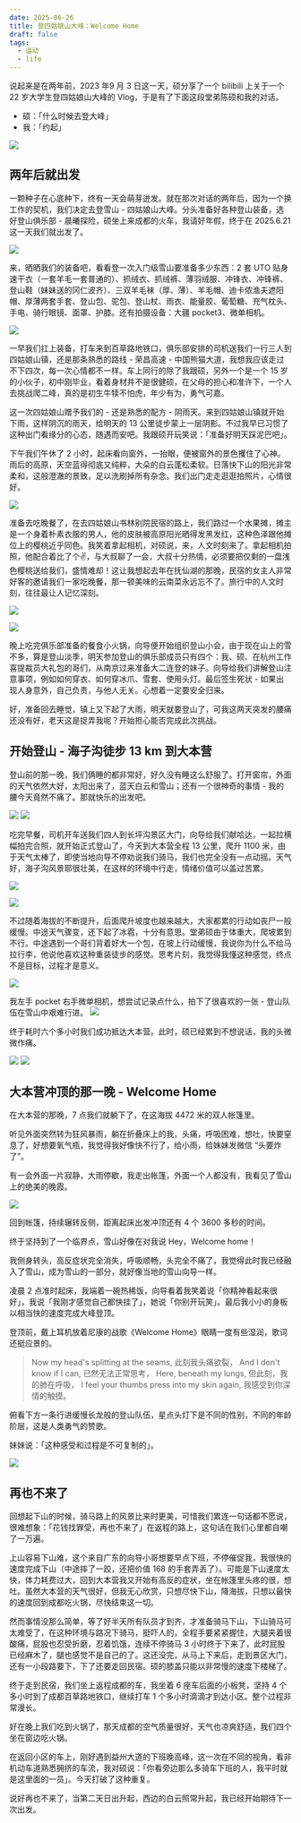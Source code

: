 ```yaml
---
date: 2025-06-26
title: 登四姑娘山大峰：Welcome Home
draft: false
tags:
  - 运动
  - life
---
```

说起来是在两年前，2023 年9 月 3 日这一天，硕分享了一个 bilibili 上关于一个 22 岁大学生登四姑娘山大峰的 Vlog，于是有了下面这段堂弟陈硕和我的对话。
- 硕：「什么时候去登大峰」
- 我：「约起」

![](https://cdn.jsdelivr.net/gh/goby-ao/picgo@main/img/20250626171212.png)

## 两年后就出发

一颗种子在心底种下，终有一天会萌芽迸发。就在那次对话的两年后，因为一个换工作的契机，我们决定去登雪山 - 四姑娘山大峰。分头准备好各种登山装备，选好登山俱乐部 - 晨曦探险，硕坐上来成都的火车，我请好年假，终于在 2025.6.21 这一天我们就出发了。

![](https://cdn.jsdelivr.net/gh/goby-ao/picgo@main/img/20250626172143.png)

来，晒晒我们的装备吧，看看登一次入门级雪山要准备多少东西：2 套 UTO 贴身速干衣（一套羊毛一套普通的）、抓绒衣、抓绒裤、薄羽绒服、冲锋衣、冲锋裤、登山鞋（妹妹送的冈仁波齐）、三双羊毛袜（厚、薄）、羊毛帽、迪卡侬渔夫遮阳帽、厚薄两套手套、登山包、驼包、登山杖、雨衣、能量胶、葡萄糖、充气枕头、手电、骑行眼镜、面罩、护膝。还有拍摄设备：大疆 pocket3、微单相机。

![](https://cdn.jsdelivr.net/gh/goby-ao/picgo@main/img/509F24BA-7D19-4948-84FA-85EBBA6599CD_1_105_c.jpeg)

一早我们扛上装备，打车来到百草路地铁口，俱乐部安排的司机送我们一行三人到四姑娘山镇，还是那条熟悉的路线 - 荣昌高速 - 中国熊猫大道，我想我应该走过不下四次，每一次心情都不一样。车上同行的除了我跟硕，另外一个是一个 15 岁的小伙子，初中刚毕业，看着身材并不是很健硕，在父母的担心和准许下，一个人去挑战爬二峰，真的是初生牛犊不怕虎，年少有为，勇气可嘉。

这一次四姑娘山赠予我们的 - 还是熟悉的配方 - 阴雨天。来到四姑娘山镇就开始下雨，这样阴沉的雨天，给明天的 13 公里徒步蒙上一层阴影。不过我早已习惯了这种出门看缘分的心态，随遇而安吧。我跟硕开玩笑说：「准备好明天踩泥巴吧」。

下午我们午休了 2 小时，起床看向窗外，一抬眼，便被窗外的景色攫住了心神。雨后的高原，天空蓝得彻底又纯粹，大朵的白云蓬松柔软。日落快下山的阳光非常柔和，这般澄澈的景致，足以洗刷掉所有杂念。我们出门走走逛逛拍照片，心情很好。

![](https://cdn.jsdelivr.net/gh/goby-ao/picgo@main/img/IMG_0948.jpg)

准备去吃晚餐了，在去四姑娘山书林别院民宿的路上，我们路过一个水果摊，摊主是一个身着朴素衣服的男人，他的皮肤被高原阳光晒得发黑发红，这种色泽跟他摊位上的樱桃近乎同色。我笑着拿起相机，对硕说，来，人文时刻来了。拿起相机拍照，他配合着比了个✌️，与大叔聊了一会，大叔十分热情，必须要把仅剩的一盘浅色樱桃送给我们，盛情难却！这让我想起去年在抚仙湖的那晚，民宿的女主人非常好客的邀请我们一家吃晚餐，那一顿美味的云南菜永远忘不了。旅行中的人文时刻，往往最让人记忆深刻。

![](https://cdn.jsdelivr.net/gh/goby-ao/picgo@main/img/IMG_0938.jpg)

![](https://cdn.jsdelivr.net/gh/goby-ao/picgo@main/img/92E91218-DDC2-46CD-9EE7-54A254389558_1_105_c.jpeg)

晚上吃完俱乐部准备的餐食小火锅，向导便开始组织登山小会，由于现在山上的雪不多，算是登山淡季，明天参加登山的俱乐部成员只有四个：我、硕、在杭州工作喜提裁员大礼包的哥们，从南京过来准备大二连登的妹子。向导给我们讲解登山注意事项，例如如何穿衣、如何穿冰爪、雪套、使用头灯。最后签生死状 - 如果出现人身意外，自己负责，与他人无关。心想着一定要安全归来。

好，准备回去睡觉，镇上又下起了大雨，明天就要登山了，可我这两天突发的腰痛还没有好，老天这是捉弄我呢？开始担心能否完成此次挑战。

## 开始登山 - 海子沟徒步 13 km 到大本营

登山前的那一晚，我们俩睡的都非常好，好久没有睡这么舒服了。打开窗帘，外面的天气依然大好，太阳出来了，蓝天白云和雪山；还有一个很神奇的事情 - 我的腰今天竟然不痛了。那就快乐的出发吧。

![](https://cdn.jsdelivr.net/gh/goby-ao/picgo@main/img/034719CA-152C-40DA-94A2-3D49323EAD76_1_102_o.jpeg)
![](https://cdn.jsdelivr.net/gh/goby-ao/picgo@main/img/B5AC16CA-6C1B-45B2-A9E5-5FE30D272506_1_102_o.jpeg)

吃完早餐，司机开车送我们四人到长坪沟景区大门，向导给我们献哈达，一起拉横幅拍完合照，就开始正式登山了，今天到大本营全程 13 公里，爬升 1100 米，由于天气太棒了，即使当地向导不停劝说我们骑马，我们也完全没有一点动摇。天气好，海子沟风景耶很壮美，在这样的环境中行走，情绪价值可以盖过苦累。

![](https://cdn.jsdelivr.net/gh/goby-ao/picgo@main/img/20250626180933.png)

![](https://cdn.jsdelivr.net/gh/goby-ao/picgo@main/img/IMG_1041.jpg)

不过随着海拔的不断提升，后面爬升坡度也越来越大，大家都累的行动如丧尸一般缓慢。中途天气骤变，还下起了冰雹，十分有意思。堂弟硕由于体重大，爬坡累到不行。中途遇到一个哥们背着好大一个包，在坡上行动缓慢，我说你为什么不给马拉行李，他说他喜欢这种重装徒步的感觉。思考片刻，我觉得我懂这种感觉，终点不是目标，过程才是意义。

![](https://cdn.jsdelivr.net/gh/goby-ao/picgo@main/img/IMG_1031.jpg)

我左手 pocket 右手微单相机，想尝试记录点什么，拍下了很喜欢的一张 - 登山队伍在雪山中艰难行进。
![](https://cdn.jsdelivr.net/gh/goby-ao/picgo@main/img/IMG_1074.jpg)

终于耗时六个多小时我们成功抵达大本营。此时，硕已经累到不想说话，我的头微微作痛。

![](https://cdn.jsdelivr.net/gh/goby-ao/picgo@main/img/D2375DC4-2A56-4CAE-8A40-2E4CF557A434_1_102_o.jpeg)
![](https://cdn.jsdelivr.net/gh/goby-ao/picgo@main/img/1DB33A3D-D50F-468D-B559-2977FECE7525_1_102_o.jpeg)


## 大本营冲顶的那一晚 - Welcome Home

在大本营的那晚，7 点我们就躺下了，在这海拔 4472 米的双人帐篷里。  

听见外面突然转为狂风暴雨，躺在折叠床上的我，头痛，呼吸困难，想吐，快要窒息了，好想要氧气瓶，我觉得我好像快不行了，给小雨，给妹妹发微信 “头要炸了”。  
  
有一会外面一片寂静，大雨停歇，我走出帐篷，外面一个人都没有，我看见了雪山上的绝美的晚霞。

![](https://cdn.jsdelivr.net/gh/goby-ao/picgo@main/img/9584459B-A15D-4D5B-AC3A-9D5F9C7E3DE4_1_102_o.jpeg)
  
回到帐篷，持续辗转反侧，距离起床出发冲顶还有 4 个 3600 多秒的时间。  
  
终于坚持到了一个临界点，雪山好像在对我说 Hey，Welcome home！  
  
我侧身转头，高反症状完全消失，呼吸顺畅，头完全不痛了，我觉得此时我已经融入了雪山，成为雪山的一部分，就好像当地的雪山向导一样。  
  
凌晨 2 点准时起床，我端着一碗热稀饭，向导看着我笑着说「你精神看起来很好」，我说「我刚才感觉自己都快挂了」，她说「你别开玩笑」。最后我小小的身板以相当快的速度完成大峰登顶。
  
登顶前，戴上耳机放着尼康的战歌《Welcome Home》眼睛一度有些湿润，歌词还挺应景的。

> Now my head's splitting at the seams, 
此刻我头痛欲裂，
And I don't know if I can, 
已然无法正常思考，
Here, beneath my lungs, 
但此刻，我的肺在呼吸，
I feel your thumbs press into my skin again, 
我感受到你深情的触摸。
  
俯看下方一条行进缓慢长龙般的登山队伍，星点头灯下是不同的性别，不同的年龄阶层，这是人类勇气的赞歌。

妹妹说：「这种感受和过程是不可复制的」。

![](https://cdn.jsdelivr.net/gh/goby-ao/picgo@main/img/20250626184922.png)

## 再也不来了

回想起下山的时候，骑马路上的风景比来时更美，可惜我们累连一句话都不愿说，很难想象：「花钱找罪受，再也不来了」在返程的路上，这句话在我们心里都自嘲了一万遍。

上山容易下山难，这个来自广东的向导小哥想要早点下班，不停催促我，我很快的速度完成下山（中途摔了一跤，还把价值 168 的手套弄丢了）。可能是下山速度太快，体力耗费过大，回到大本营我又开始有高反的症状，坐在帐篷里头疼的很，想吐。虽然大本营的天气很好，但我无心欣赏，只想尽快下山，降海拔，只想以最快的速度回到成都吃火锅，尽快结束这一切。

然而事情没那么简单，等了好半天所有队员才到齐，才准备骑马下山，下山骑马可太难受了，在这种环境与路况下骑马，挺吓人的，全程手要紧紧握住，大腿夹着很酸痛，屁股也忍受折磨，忍着饥饿，连续不停骑马 3 小时终于下来了，此时屁股已经麻木了，腿也感觉不是自己的了。这还没完，从马上下来后，走到景区大门，还有一小段路要下，下了还要走回民宿。硕的膝盖只能以非常慢的速度下楼梯了。

终于走到民宿，我们坐上返程成都的车，我坐着 6 座车后面的小板凳，坚持 4 个多小时到了成都百草路地铁口，继续打车 1 个多小时滴滴才到达小区。整个过程非常漫长。

好在晚上我们吃到火锅了，那天成都的空气质量很好，天气也凉爽舒适，我们四个坐在窗边吃火锅。

在返回小区的车上，刚好遇到益州大道的下班晚高峰，这一次在不同的视角，看非机动车道熟悉拥挤的车流，我对硕说：「你看旁边那么多骑车下班的人，我平时就是这里面的一员」。今天打破了这种重复。

说好再也不来了，当第二天日出升起，西边的白云照常升起，我已经开始期待下一次出发。